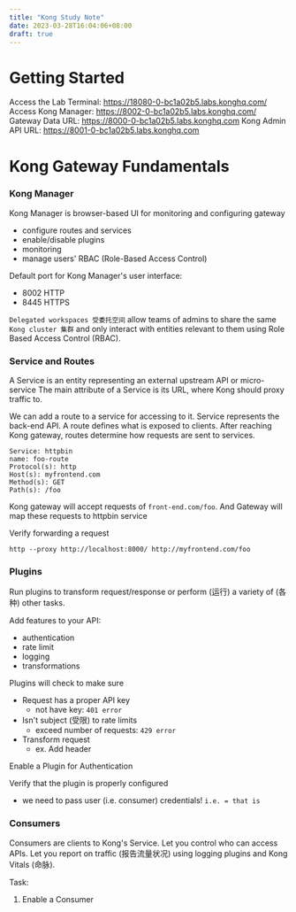 ```yaml
---
title: "Kong Study Note"
date: 2023-03-28T16:04:06+08:00
draft: true
---
```

# Getting Started
Access the Lab Terminal: https://18080-0-bc1a02b5.labs.konghq.com/
Access Kong Manager: https://8002-0-bc1a02b5.labs.konghq.com/
Gateway Data URL: https://8000-0-bc1a02b5.labs.konghq.com
Kong Admin API URL: https://8001-0-bc1a02b5.labs.konghq.com

# Kong Gateway Fundamentals
### Kong Manager
Kong Manager is browser-based UI for monitoring and configuring gateway
- configure routes and services
- enable/disable plugins
- monitoring
- manage users' RBAC (Role-Based Access Control)

Default port for Kong Manager's user interface:
- 8002 HTTP
- 8445 HTTPS

`Delegated workspaces 受委托空间` allow teams of admins to 
share the same `Kong cluster 集群` 
and only interact with entities relevant to them 
using Role Based Access Control (RBAC).

### Service and Routes
A Service is an entity representing an external upstream API or micro-service
The main attribute of a Service is its URL, where Kong should proxy traffic to.  

We can add a route to a service for accessing to it.
Service represents the back-end API.
A route defines what is exposed to clients.
After reaching Kong gateway, routes determine how requests are sent to services.  

```
Service: httpbin
name: foo-route
Protocol(s): http
Host(s): myfrontend.com
Method(s): GET
Path(s): /foo
```
Kong gateway will accept requests of `front-end.com/foo`.
And Gateway will map these requests to httpbin service  

Verify forwarding a request
```
http --proxy http://localhost:8000/ http://myfrontend.com/foo
```

### Plugins
Run plugins to transform request/response or perform (运行) a variety of (各种) other tasks.

Add features to your API:
- authentication
- rate limit
- logging
- transformations

Plugins will check to make sure
- Request has a proper API key
    - not have key: `401 error`
- Isn't subject (受限) to rate limits
    - exceed number of requests: `429 error`
- Transform request
    - ex. Add header

Enable a Plugin for Authentication  

Verify that the plugin is properly configured
- we need to pass user (i.e. consumer) credentials! `i.e. = that is`


### Consumers
Consumers are clients to Kong's Service.
Let you control who can access APIs.
Let you report on traffic (报告流量状况) using logging plugins and Kong Vitals (命脉).

Task:
1. Enable a Consumer









